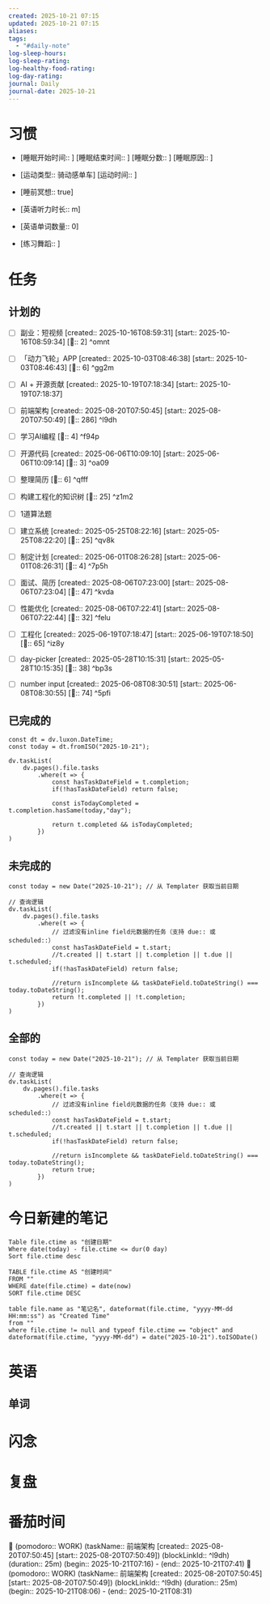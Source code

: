 ```yaml
---
created: 2025-10-21 07:15
updated: 2025-10-21 07:15
aliases:
tags:
  - "#daily-note"
log-sleep-hours:
log-sleep-rating:
log-healthy-food-rating:
log-day-rating:
journal: Daily
journal-date: 2025-10-21
---
```

# 习惯
- [睡眠开始时间:: ] [睡眠结束时间:: ] [睡眠分数:: ] [睡眠原因:: ] 
- [运动类型:: 骑动感单车] [运动时间:: ]
- [睡前冥想:: true]

- [英语听力时长:: m]
- [英语单词数量:: 0]

- [练习舞蹈:: ]

# 任务


## 计划的

- [ ] 副业：短视频 [created:: 2025-10-16T08:59:31] [start:: 2025-10-16T08:59:34] [🍅:: 2]  ^omnt
- [ ] 「动力飞轮」APP [created:: 2025-10-03T08:46:38] [start:: 2025-10-03T08:46:43] [🍅:: 6]  ^gg2m
- [ ] AI + 开源贡献 [created:: 2025-10-19T07:18:34] [start:: 2025-10-19T07:18:37] 
- [ ] 前端架构 [created:: 2025-08-20T07:50:45] [start:: 2025-08-20T07:50:49] [🍅:: 286]  ^l9dh
- [ ] 学习AI编程 [🍅:: 4] ^f94p
- [ ] 开源代码 [created:: 2025-06-06T10:09:10] [start:: 2025-06-06T10:09:14] [🍅:: 3]  ^oa09
- [ ] 整理简历 [🍅:: 6] ^qfff
- [ ] 构建工程化的知识树 [🍅:: 25] ^z1m2
- [ ] 1道算法题


- [ ] 建立系统 [created:: 2025-05-25T08:22:16] [start:: 2025-05-25T08:22:20] [🍅:: 25]  ^qv8k
- [ ] 制定计划 [created:: 2025-06-01T08:26:28] [start:: 2025-06-01T08:26:31] [🍅:: 4]  ^7p5h
- [ ] 面试、简历 [created:: 2025-08-06T07:23:00] [start:: 2025-08-06T07:23:04]  [🍅:: 47] ^kvda
- [ ] 性能优化 [created:: 2025-08-06T07:22:41] [start:: 2025-08-06T07:22:44] [🍅:: 32]  ^felu
- [ ] 工程化 [created:: 2025-06-19T07:18:47] [start:: 2025-06-19T07:18:50] [🍅:: 65]  ^iz8y
- [ ] day-picker [created:: 2025-05-28T10:15:31] [start:: 2025-05-28T10:15:35] [🍅:: 38]  ^bp3s
- [ ] number input [created:: 2025-06-08T08:30:51] [start:: 2025-06-08T08:30:55] [🍅:: 74]  ^5pfi

## 已完成的
```dataviewjs
const dt = dv.luxon.DateTime;
const today = dt.fromISO("2025-10-21");

dv.taskList(
    dv.pages().file.tasks
        .where(t => {
            const hasTaskDateField = t.completion;
            if(!hasTaskDateField) return false;
            
            const isTodayCompleted = t.completion.hasSame(today,"day");
            
            return t.completed && isTodayCompleted;
        })
)
```


## 未完成的

```dataviewjs
const today = new Date("2025-10-21"); // 从 Templater 获取当前日期

// 查询逻辑
dv.taskList(
    dv.pages().file.tasks
        .where(t => {
	        // 过滤没有inline field元数据的任务（支持 due:: 或 scheduled::）
            const hasTaskDateField = t.start;
            //t.created || t.start || t.completion || t.due || t.scheduled;
            if(!hasTaskDateField) return false;
            
            //return isIncomplete && taskDateField.toDateString() === today.toDateString();
            return !t.completed || !t.completion;
        })
)
```

## 全部的
```dataviewjs
const today = new Date("2025-10-21"); // 从 Templater 获取当前日期

// 查询逻辑
dv.taskList(
    dv.pages().file.tasks
        .where(t => {
	        // 过滤没有inline field元数据的任务（支持 due:: 或 scheduled::）
            const hasTaskDateField = t.start;
            //t.created || t.start || t.completion || t.due || t.scheduled;
            if(!hasTaskDateField) return false;
            
            //return isIncomplete && taskDateField.toDateString() === today.toDateString();
            return true;
        })
)
```

# 今日新建的笔记
```dataview
Table file.ctime as "创建日期"
Where date(today) - file.ctime <= dur(0 day)
Sort file.ctime desc
```

```dataview
TABLE file.ctime AS "创建时间"
FROM ""
WHERE date(file.ctime) = date(now)
SORT file.ctime DESC
```

```dataview
table file.name as "笔记名", dateformat(file.ctime, "yyyy-MM-dd HH:mm:ss") as "Created Time"
from ""
where file.ctime != null and typeof file.ctime == "object" and dateformat(file.ctime, "yyyy-MM-dd") = date("2025-10-21").toISODate()
```

# 英语
## 单词

# 闪念



# 复盘


# 番茄时间

🍅 (pomodoro:: WORK) (taskName:: 前端架构 [created:: 2025-08-20T07:50:45] [start:: 2025-08-20T07:50:49]) (blockLinkId::  ^l9dh) (duration:: 25m) (begin:: 2025-10-21T07:16) - (end:: 2025-10-21T07:41)
🍅 (pomodoro:: WORK) (taskName:: 前端架构 [created:: 2025-08-20T07:50:45] [start:: 2025-08-20T07:50:49]) (blockLinkId::  ^l9dh) (duration:: 25m) (begin:: 2025-10-21T08:06) - (end:: 2025-10-21T08:31)